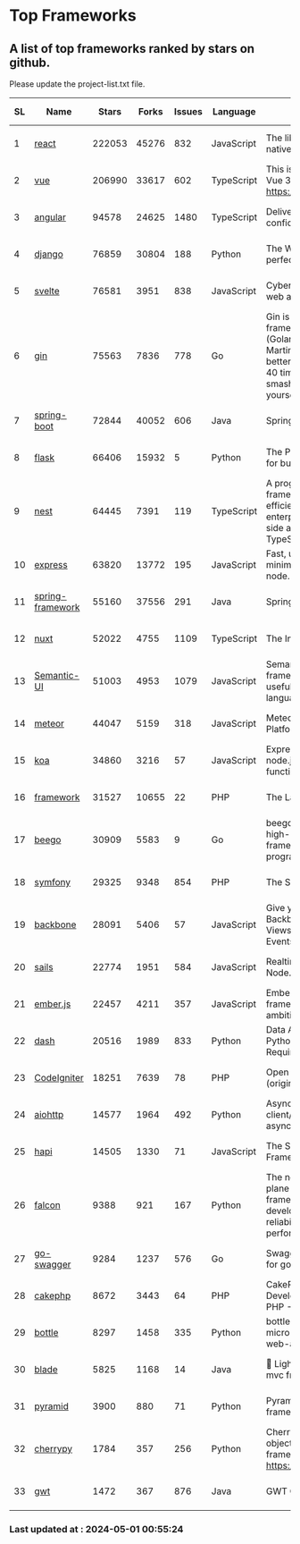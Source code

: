 # Top Frameworks
## A list of top frameworks ranked by stars on github.  
Please update the project-list.txt file.

| SL| Name  | Stars| Forks| Issues | Language | Description | Last Commit |
| --| ------| -----| ---- | ------ | -------- | ----------- | ----------- |
| 1 | [react](https://github.com/facebook/react) | 222053 | 45276 | 832 | JavaScript | The library for web and native user interfaces. | 2024-04-30 16:00:22 |
| 2 | [vue](https://github.com/vuejs/vue) | 206990 | 33617 | 602 | TypeScript | This is the repo for Vue 2. For Vue 3, go to https://github.com/vuejs/core | 2023-12-31 13:23:55 |
| 3 | [angular](https://github.com/angular/angular) | 94578 | 24625 | 1480 | TypeScript | Deliver web apps with confidence 🚀 | 2024-05-01 00:01:54 |
| 4 | [django](https://github.com/django/django) | 76859 | 30804 | 188 | Python | The Web framework for perfectionists with deadlines. | 2024-04-30 09:11:02 |
| 5 | [svelte](https://github.com/sveltejs/svelte) | 76581 | 3951 | 838 | JavaScript | Cybernetically enhanced web apps | 2024-04-30 20:21:49 |
| 6 | [gin](https://github.com/gin-gonic/gin) | 75563 | 7836 | 778 | Go | Gin is a HTTP web framework written in Go (Golang). It features a Martini-like API with much better performance -- up to 40 times faster. If you need smashing performance, get yourself some Gin. | 2024-04-29 23:07:23 |
| 7 | [spring-boot](https://github.com/spring-projects/spring-boot) | 72844 | 40052 | 606 | Java | Spring Boot | 2024-04-30 13:11:48 |
| 8 | [flask](https://github.com/pallets/flask) | 66406 | 15932 | 5 | Python | The Python micro framework for building web applications. | 2024-04-23 23:54:09 |
| 9 | [nest](https://github.com/nestjs/nest) | 64445 | 7391 | 119 | TypeScript | A progressive Node.js framework for building efficient, scalable, and enterprise-grade server-side applications with TypeScript/JavaScript 🚀 | 2024-04-30 10:43:39 |
| 10 | [express](https://github.com/expressjs/express) | 63820 | 13772 | 195 | JavaScript | Fast, unopinionated, minimalist web framework for node. | 2024-04-21 09:48:10 |
| 11 | [spring-framework](https://github.com/spring-projects/spring-framework) | 55160 | 37556 | 291 | Java | Spring Framework | 2024-04-30 17:11:01 |
| 12 | [nuxt](https://github.com/nuxt/nuxt) | 52022 | 4755 | 1109 | TypeScript | The Intuitive Vue Framework. | 2024-04-30 19:34:49 |
| 13 | [Semantic-UI](https://github.com/Semantic-Org/Semantic-UI) | 51003 | 4953 | 1079 | JavaScript | Semantic is a UI component framework based around useful principles from natural language. | 2023-01-11 17:05:32 |
| 14 | [meteor](https://github.com/meteor/meteor) | 44047 | 5159 | 318 | JavaScript | Meteor, the JavaScript App Platform | 2024-04-26 18:32:26 |
| 15 | [koa](https://github.com/koajs/koa) | 34860 | 3216 | 57 | JavaScript | Expressive middleware for node.js using ES2017 async functions | 2024-04-22 06:25:10 |
| 16 | [framework](https://github.com/laravel/framework) | 31527 | 10655 | 22 | PHP | The Laravel Framework. | 2024-04-30 13:43:16 |
| 17 | [beego](https://github.com/beego/beego) | 30909 | 5583 | 9 | Go | beego is an open-source, high-performance web framework for the Go programming language. | 2024-04-25 08:55:18 |
| 18 | [symfony](https://github.com/symfony/symfony) | 29325 | 9348 | 854 | PHP | The Symfony PHP framework | 2024-04-30 09:52:30 |
| 19 | [backbone](https://github.com/jashkenas/backbone) | 28091 | 5406 | 57 | JavaScript | Give your JS App some Backbone with Models, Views, Collections, and Events | 2024-03-06 23:22:47 |
| 20 | [sails](https://github.com/balderdashy/sails) | 22774 | 1951 | 584 | JavaScript | Realtime MVC Framework for Node.js | 2024-04-09 23:02:55 |
| 21 | [ember.js](https://github.com/emberjs/ember.js) | 22457 | 4211 | 357 | JavaScript | Ember.js - A JavaScript framework for creating ambitious web applications | 2024-04-30 16:26:43 |
| 22 | [dash](https://github.com/plotly/dash) | 20516 | 1989 | 833 | Python | Data Apps & Dashboards for Python. No JavaScript Required. | 2024-04-22 15:43:08 |
| 23 | [CodeIgniter](https://github.com/bcit-ci/CodeIgniter) | 18251 | 7639 | 78 | PHP | Open Source PHP Framework (originally from EllisLab) | 2024-03-20 03:51:42 |
| 24 | [aiohttp](https://github.com/aio-libs/aiohttp) | 14577 | 1964 | 492 | Python | Asynchronous HTTP client/server framework for asyncio and Python | 2024-04-29 20:58:26 |
| 25 | [hapi](https://github.com/hapijs/hapi) | 14505 | 1330 | 71 | JavaScript | The Simple, Secure Framework Developers Trust | 2024-04-09 14:33:32 |
| 26 | [falcon](https://github.com/falconry/falcon) | 9388 | 921 | 167 | Python | The no-magic web data plane API and microservices framework for Python developers, with a focus on reliability, correctness, and performance at scale. | 2024-04-17 17:19:18 |
| 27 | [go-swagger](https://github.com/go-swagger/go-swagger) | 9284 | 1237 | 576 | Go | Swagger 2.0 implementation for go | 2024-04-18 03:30:37 |
| 28 | [cakephp](https://github.com/cakephp/cakephp) | 8672 | 3443 | 64 | PHP | CakePHP: The Rapid Development Framework for PHP - Official Repository | 2024-04-19 18:15:21 |
| 29 | [bottle](https://github.com/bottlepy/bottle) | 8297 | 1458 | 335 | Python | bottle.py is a fast and simple micro-framework for python web-applications. | 2024-01-03 22:31:48 |
| 30 | [blade](https://github.com/lets-blade/blade) | 5825 | 1168 | 14 | Java | :rocket: Lightning fast and elegant mvc framework for Java8 | 2023-06-16 05:18:49 |
| 31 | [pyramid](https://github.com/Pylons/pyramid) | 3900 | 880 | 71 | Python | Pyramid - A Python web framework | 2024-03-03 23:38:59 |
| 32 | [cherrypy](https://github.com/cherrypy/cherrypy) | 1784 | 357 | 256 | Python | CherryPy is a pythonic, object-oriented HTTP framework.      https://cherrypy.dev | 2024-04-22 23:41:04 |
| 33 | [gwt](https://github.com/gwtproject/gwt) | 1472 | 367 | 876 | Java | GWT Open Source Project | 2024-04-17 21:16:17 |

### Last updated at : 2024-05-01 00:55:24
